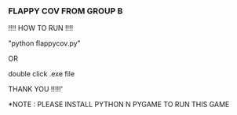 ### FLAPPY COV FROM GROUP B ###

!!!! HOW TO RUN !!!!

"python flappycov.py"

OR

double click .exe file

THANK YOU !!!!!'

*NOTE : PLEASE INSTALL PYTHON N PYGAME TO RUN THIS GAME
